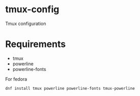 # tmux-config
Tmux configuration

# Requirements
 - tmux
 - powerline
 - powerline-fonts

For fedora
```sh
dnf install tmux powerline powerline-fonts tmux-powerline
```
